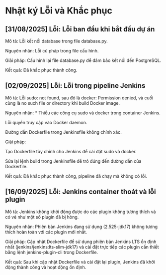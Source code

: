 # Nhật ký Lỗi và Khắc phục

## [31/08/2025] Lỗi: Lỗi ban đầu khi bắt đầu dự án

Mô tả: Lỗi kết nối database trong file database.py.

Nguyên nhân: Lỗi cú pháp trong file cấu hình.

Giải pháp: Cấu hình lại file database.py để đảm bảo kết nối đến PostgreSQL.

Kết quả: Đã khắc phục thành công.

## [02/09/2025] Lỗi: Lỗi trong pipeline Jenkins

Mô tả: Lỗi sudo: not found, sau đó là docker: Permission denied, và cuối cùng là no such file or directory khi build Docker image.

Nguyên nhân: \* Thiếu các công cụ sudo và docker trong container Jenkins.

Lỗi quyền truy cập vào Docker daemon.

Đường dẫn Dockerfile trong Jenkinsfile không chính xác.

Giải pháp:

Tạo Dockerfile tùy chỉnh cho Jenkins để cài đặt sudo và docker.

Sửa lại lệnh build trong Jenkinsfile để trỏ đúng đến đường dẫn của Dockerfile.

Kết quả: Đã khắc phục thành công, pipeline đã chạy mà không có lỗi.

## [16/09/2025] Lỗi: Jenkins container thoát và lỗi plugin

Mô tả: Jenkins không khởi động được do các plugin không tương thích và có vẻ như một số plugin đã bị hỏng.

Nguyên nhân: Phiên bản Jenkins đang sử dụng (2.525-jdk17) không tương thích hoàn toàn với các plugin mới nhất.

Giải pháp: Cập nhật Dockerfile để sử dụng phiên bản Jenkins LTS ổn định nhất (jenkins/jenkins:lts-slim-jdk17) và cài đặt trực tiếp các plugin cần thiết bằng lệnh jenkins-plugin-cli trong Dockerfile.

Kết quả: Sau khi cập nhật Dockerfile và cài đặt lại plugin, Jenkins đã khởi động thành công và hoạt động ổn định.
